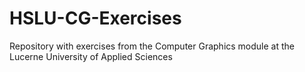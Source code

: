 # HSLU-CG-Exercises
Repository with exercises from the Computer Graphics module at the Lucerne University of Applied Sciences

